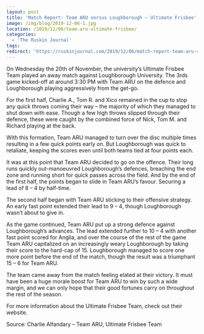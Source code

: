 ```yaml
---
layout: post
title: 'Match Report: Team ARU versus Loughborough – Ultimate Frisbee'
image: /img/blog/2019-12-06-1.jpg
location: /2019/12/06/team-aru-ultimate-frisbee/
categories:
  - 'The Ruskin Journal'
tags:
redirect: 'https://ruskinjournal.com/2019/12/06/match-report-team-aru-versus-loughborough-ultimate-frisbee/'
---
```


On Wednesday the 20th of November, the university’s Ultimate Frisbee Team played an away match against Loughborough University. The 3rds game kicked-off at around 3:30 PM with Team ARU on the defence and Loughborough playing aggressively from the get-go.

For the first half, Charlie A., Tom R. and Xico remained in the cup to stop any quick throws coming their way – the majority of which they managed to shut down with ease. Though a few high throws slipped through their defence, these were caught by the combined force of Nick, Tom M. and Richard playing at the back.

With this formation, Team ARU managed to turn over the disc multiple times resulting in a few quick points early on. But Loughborough was quick to retaliate, keeping the scores even until both teams tied at four points each.

It was at this point that Team ARU decided to go on the offence. Their long runs quickly out-manoeuvred Loughborough’s defences, breaching the end zone and running short for quick passes across the field. And by the end of the first half, the points began to slide in Team ARU’s favour. Securing a lead of 8 – 4 by half-time.

The second half began with Team ARU sticking to their offensive strategy. An early fast point extended their lead to 9 – 4, though Loughborough wasn’t about to give in.

As the game continued, Team ARU put up a strong defence against Loughborough’s advances. The lead extended further to 10 – 4 with another fast point scored for Anglia, and over the course of the rest of the game Team ARU capitalized on an increasingly weary Loughborough by taking their score to the hard-cap of 15. Loughborough managed to score one more point before the end of the match, though the result was a triumphant 15 – 6 for Team ARU.

The team came away from the match feeling elated at their victory. It must have been a huge morale boost for Team ARU to win by such a wide margin, and we can only hope that their good fortunes carry on throughout the rest of the season.

For more information about the Ultimate Frisbee Team, check out their website.

Source: Charlie Alfandary – Team ARU, Ultimate Frisbee Team
